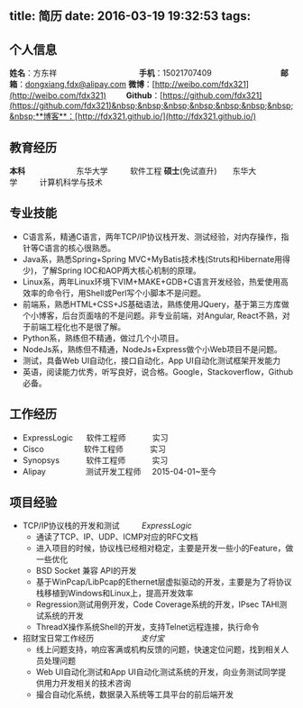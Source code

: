 title: 简历
date: 2016-03-19 19:32:53
tags:
---
## 个人信息
**姓名**：方东祥 &nbsp;&nbsp;&nbsp;&nbsp;&nbsp;&nbsp;&nbsp;&nbsp;&nbsp;&nbsp;&nbsp;&nbsp;&nbsp;&nbsp;&nbsp;&nbsp;&nbsp;&nbsp;&nbsp;&nbsp;&nbsp;&nbsp;&nbsp;&nbsp;&nbsp;&nbsp;&nbsp;&nbsp;&nbsp;&nbsp;&nbsp;&nbsp;&nbsp;&nbsp;&nbsp;&nbsp;**手机**：15021707409 &nbsp;&nbsp;&nbsp;&nbsp;&nbsp;&nbsp;&nbsp;&nbsp;&nbsp;&nbsp;&nbsp;&nbsp;&nbsp;&nbsp;&nbsp;&nbsp;&nbsp;&nbsp;&nbsp;&nbsp;&nbsp;&nbsp;&nbsp;&nbsp;&nbsp;&nbsp;&nbsp;&nbsp;&nbsp;&nbsp;**邮箱**：[dongxiang.fdx@alipay.com](mailto:dongxiang.fdx@alipay.com)
**微博**：[http://weibo.com/fdx321](http://weibo.com/fdx321) &nbsp;&nbsp;&nbsp;&nbsp;&nbsp;&nbsp;&nbsp;&nbsp;**Github**：[https://github.com/fdx321](https://github.com/fdx321)&nbsp;&nbsp;&nbsp;&nbsp;&nbsp;&nbsp;&nbsp;&nbsp;**博客**：[http://fdx321.github.io/](http://fdx321.github.io/)
## 教育经历
**本科** &nbsp;&nbsp;&nbsp;&nbsp;&nbsp;&nbsp;&nbsp;&nbsp;&nbsp;&nbsp;&nbsp;&nbsp;&nbsp;&nbsp;&nbsp;&nbsp;&nbsp;&nbsp;&nbsp;&nbsp;&nbsp;&nbsp;东华大学&nbsp;&nbsp;&nbsp;&nbsp;&nbsp;&nbsp;&nbsp;&nbsp;&nbsp;&nbsp;软件工程
**硕士**(免试直升) &nbsp;&nbsp;&nbsp;&nbsp;&nbsp;&nbsp;东华大学&nbsp;&nbsp;&nbsp;&nbsp;&nbsp;&nbsp;&nbsp;&nbsp;&nbsp;&nbsp;计算机科学与技术
## 专业技能
* C语言系，精通C语言，两年TCP/IP协议栈开发、测试经验，对内存操作，指针等C语言的核心很熟悉。
* Java系，熟悉Spring+Spring MVC+MyBatis技术栈(Struts和Hibernate用得少)，了解Spring IOC和AOP两大核心机制的原理。
* Linux系，两年Linux环境下VIM+MAKE+GDB+C语言开发经验，热爱使用高效率的命令行，用Shell或Perl写个小脚本不是问题。
* 前端系，熟悉HTML+CSS+JS基础语法，熟练使用JQuery，基于第三方库做个小博客，后台页面啥的不是问题。非专业前端，对Angular, React不熟，对于前端工程化也不是很了解。
* Python系，熟练但不精通，做过几个小项目。
* NodeJs系，熟练但不精通，NodeJs+Express做个小Web项目不是问题。
* 测试，具备Web UI自动化，接口自动化，App UI自动化测试框架开发能力
* 英语，阅读能力优秀，听写良好，说合格。Google，Stackoverflow，Github必备。

## 工作经历
* ExpressLogic&nbsp;&nbsp;&nbsp;&nbsp;&nbsp;&nbsp;软件工程师&nbsp;&nbsp;&nbsp;&nbsp;&nbsp;&nbsp;&nbsp;&nbsp;&nbsp;&nbsp;&nbsp;&nbsp;实习
* Cisco&nbsp;&nbsp;&nbsp;&nbsp;&nbsp;&nbsp;&nbsp;&nbsp;&nbsp;&nbsp;&nbsp;&nbsp;&nbsp;&nbsp;&nbsp;&nbsp;&nbsp;&nbsp;软件工程师&nbsp;&nbsp;&nbsp;&nbsp;&nbsp;&nbsp;&nbsp;&nbsp;&nbsp;&nbsp;&nbsp;&nbsp;实习
* Synopsys&nbsp;&nbsp;&nbsp;&nbsp;&nbsp;&nbsp;&nbsp;&nbsp;&nbsp;&nbsp;&nbsp;&nbsp;软件工程师&nbsp;&nbsp;&nbsp;&nbsp;&nbsp;&nbsp;&nbsp;&nbsp;&nbsp;&nbsp;&nbsp;&nbsp;实习
* Alipay&nbsp;&nbsp;&nbsp;&nbsp;&nbsp;&nbsp;&nbsp;&nbsp;&nbsp;&nbsp;&nbsp;&nbsp;&nbsp;&nbsp;&nbsp;&nbsp;&nbsp;&nbsp;测试开发工程师&nbsp;&nbsp;&nbsp;&nbsp;&nbsp;2015-04-01~至今

## 项目经验
* TCP/IP协议栈的开发和测试&nbsp;&nbsp;&nbsp;&nbsp;&nbsp;&nbsp;&nbsp;&nbsp;&nbsp;&nbsp;*ExpressLogic*
	* 通读了TCP、IP、UDP、ICMP对应的RFC文档
	* 进入项目的时候，协议栈已经相对稳定，主要是开发一些小的Feature，做一些优化
	* BSD Socket 兼容 API的开发
	* 基于WinPcap/LibPcap的Ethernet层虚拟驱动的开发，主要是为了将协议栈移植到Windows和Linux上，提高开发效率
	* Regression测试用例开发，Code Coverage系统的开发，IPsec TAHI测试系统的开发
	* ThreadX操作系统Shell的开发，支持Telnet远程连接，执行命令
* 招财宝日常工作经历&nbsp;&nbsp;&nbsp;&nbsp;&nbsp;&nbsp;&nbsp;&nbsp;&nbsp;&nbsp;&nbsp;&nbsp;&nbsp;&nbsp;&nbsp;&nbsp;&nbsp;&nbsp;&nbsp;&nbsp;&nbsp;*支付宝*
	* 线上问题支持，响应客满或机构反馈的问题，快速定位问题，找到相关人员处理问题
	* Web UI自动化测试和App UI自动化测试系统的开发，向业务测试同学提供用力开发相关的技术咨询
	* 撮合自动化系统，数据录入系统等工具平台的前后端开发

